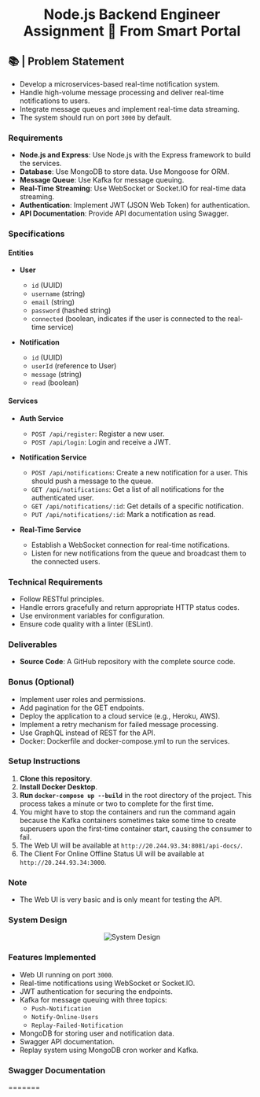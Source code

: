 
<h1 align="center">Node.js Backend Engineer Assignment 🧭 From Smart Portal</h1>

## 📚 | Problem Statement

- Develop a microservices-based real-time notification system.
- Handle high-volume message processing and deliver real-time notifications to users.
- Integrate message queues and implement real-time data streaming.
- The system should run on port `3000` by default.

### Requirements

- **Node.js and Express**: Use Node.js with the Express framework to build the services.
- **Database**: Use MongoDB to store data. Use Mongoose for ORM.
- **Message Queue**: Use Kafka for message queuing.
- **Real-Time Streaming**: Use WebSocket or Socket.IO for real-time data streaming.
- **Authentication**: Implement JWT (JSON Web Token) for authentication.
- **API Documentation**: Provide API documentation using Swagger.

### Specifications

#### Entities

- **User**
  - `id` (UUID)
  - `username` (string)
  - `email` (string)
  - `password` (hashed string)
  - `connected` (boolean, indicates if the user is connected to the real-time service)

- **Notification**
  - `id` (UUID)
  - `userId` (reference to User)
  - `message` (string)
  - `read` (boolean)

#### Services

- **Auth Service**
  - `POST /api/register`: Register a new user.
  - `POST /api/login`: Login and receive a JWT.

- **Notification Service**
  - `POST /api/notifications`: Create a new notification for a user. This should push a message to the queue.
  - `GET /api/notifications`: Get a list of all notifications for the authenticated user.
  - `GET /api/notifications/:id`: Get details of a specific notification.
  - `PUT /api/notifications/:id`: Mark a notification as read.

- **Real-Time Service**
  - Establish a WebSocket connection for real-time notifications.
  - Listen for new notifications from the queue and broadcast them to the connected users.

### Technical Requirements

- Follow RESTful principles.
- Handle errors gracefully and return appropriate HTTP status codes.
- Use environment variables for configuration.
- Ensure code quality with a linter (ESLint).

### Deliverables

- **Source Code**: A GitHub repository with the complete source code.

### Bonus (Optional)

- Implement user roles and permissions.
- Add pagination for the GET endpoints.
- Deploy the application to a cloud service (e.g., Heroku, AWS).
- Implement a retry mechanism for failed message processing.
- Use GraphQL instead of REST for the API.
- Docker: Dockerfile and docker-compose.yml to run the services.

### Setup Instructions

1. **Clone this repository**.
2. **Install Docker Desktop**.
3. **Run `docker-compose up --build`** in the root directory of the project. This process takes a minute or two to complete for the first time.
4. You might have to stop the containers and run the command again because the Kafka containers sometimes take some time to create superusers upon the first-time container start, causing the consumer to fail.
5. The Web UI will be available at `http://20.244.93.34:8081/api-docs/`.
6. The Client For Online Offline Status UI will be available at `http://20.244.93.34:3000`.

### Note

- The Web UI is very basic and is only meant for testing the API.

### System Design

<p align="center">
    <img alt="System Design" src="https://cdn.discordapp.com/attachments/808766340373807124/1260216258826207232/Untitled_-_Frame_1.jpg?ex=668e8359&is=668d31d9&hm=d0c29f31ff55e81fed4bcb316218faf530e56e1a10e973b4917a964745d6be19&" target="_blank" />
</p>

### Features Implemented

- Web UI running on port `3000`.
- Real-time notifications using WebSocket or Socket.IO.
- JWT authentication for securing the endpoints.
- Kafka for message queuing with three topics:
  - `Push-Notification`
  - `Notify-Online-Users`
  - `Replay-Failed-Notification`
- MongoDB for storing user and notification data.
- Swagger API documentation.
- Replay system using MongoDB cron worker and Kafka.

### Swagger Documentation
=======
